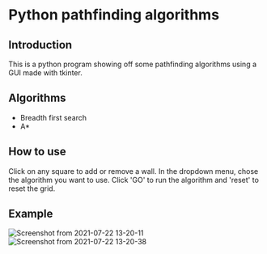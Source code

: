# Python pathfinding algorithms

## Introduction

This is a python program showing off some pathfinding algorithms using a GUI made with tkinter.

## Algorithms

- Breadth first search
- A*

## How to use

Click on any square to add or remove a wall. In the dropdown menu, chose the algorithm you want to use. Click 'GO' to run the algorithm and 'reset' to reset the grid.

## Example

![Screenshot from 2021-07-22 13-20-11](https://user-images.githubusercontent.com/73136502/126632783-52112341-785e-4d64-8970-04a5556a2dc2.png)
![Screenshot from 2021-07-22 13-20-38](https://user-images.githubusercontent.com/73136502/126632788-7d7a9a94-4c1d-41e9-9b71-9e2b4eff4b60.png)